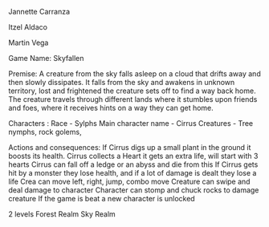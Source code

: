 
Jannette Carranza

Itzel Aldaco 

Martin Vega 	


Game Name: Skyfallen

Premise: A creature from the sky falls asleep on a cloud that drifts away and then slowly dissipates. It falls from the sky and awakens in unknown territory, lost and frightened the creature sets off to find a way back home. The creature travels through different lands where it stumbles upon friends and foes, where it receives hints on a way they can get home.

Characters : Race - Sylphs 
		Main character name - Cirrus
	       	Creatures - Tree nymphs, rock golems, 
	            
Actions and consequences: 
If Cirrus digs up a small plant in the ground it boosts its health.
Cirrus collects a Heart it gets an extra life, will start with 3 hearts
Cirrus can fall off a ledge or an abyss and die from this 
If Cirrus gets hit by a monster they lose health, and if a lot of damage is dealt they lose a life
Crea can move left, right, jump, combo move
Creature can swipe and deal damage to character 
Character can stomp and chuck rocks to damage creature
If the game is beat a new character is unlocked 

2 levels
	Forest Realm
	Sky Realm 

